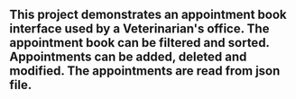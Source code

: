 <h2> This project demonstrates an appointment book interface used by a Veterinarian's office. The appointment book can be filtered and sorted. Appointments can be added, deleted and modified. The appointments are read from json file. </h2>
